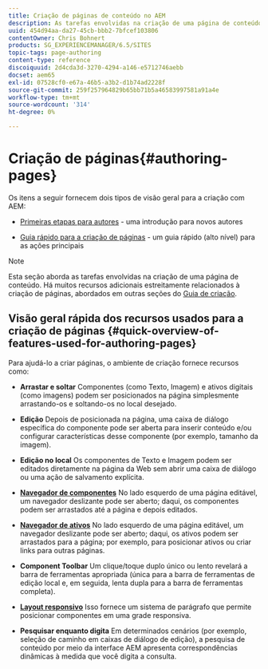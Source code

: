 ```yaml
---
title: Criação de páginas de conteúdo no AEM
description: As tarefas envolvidas na criação de uma página de conteúdo.
uuid: 454d94aa-da27-45cb-bbb2-7bfcef103806
contentOwner: Chris Bohnert
products: SG_EXPERIENCEMANAGER/6.5/SITES
topic-tags: page-authoring
content-type: reference
discoiquuid: 2d4cda3d-3270-4294-a146-e5712746aebb
docset: aem65
exl-id: 07528cf0-e67a-46b5-a3b2-d1b74ad2228f
source-git-commit: 259f257964829b65bb71b5a46583997581a91a4e
workflow-type: tm+mt
source-wordcount: '314'
ht-degree: 0%

---
```


# Criação de páginas{#authoring-pages}

Os itens a seguir fornecem dois tipos de visão geral para a criação com AEM:

* [Primeiras etapas para autores](/help/sites-authoring/first-steps.md) - uma introdução para novos autores

* [Guia rápido para a criação de páginas](/help/sites-authoring/qg-page-authoring.md) - um guia rápido (alto nível) para as ações principais

>[!NOTE]
>
>Esta seção aborda as tarefas envolvidas na criação de uma página de conteúdo. Há muitos recursos adicionais estreitamente relacionados à criação de páginas, abordados em outras seções do [Guia de criação](/help/sites-authoring/home.md).

## Visão geral rápida dos recursos usados para a criação de páginas {#quick-overview-of-features-used-for-authoring-pages}

Para ajudá-lo a criar páginas, o ambiente de criação fornece recursos como:

* **Arrastar e soltar**
Componentes (como Texto, Imagem) e ativos digitais (como imagens) podem ser posicionados na página simplesmente arrastando-os e soltando-os no local desejado.

* **Edição**
Depois de posicionada na página, uma caixa de diálogo específica do componente pode ser aberta para inserir conteúdo e/ou configurar características desse componente (por exemplo, tamanho da imagem).

* **Edição no local**
Os componentes de Texto e Imagem podem ser editados diretamente na página da Web sem abrir uma caixa de diálogo ou uma ação de salvamento explícita.

* **[Navegador de componentes](/help/sites-authoring/author-environment-tools.md#componentsbrowsertouchoptimizedui)**
No lado esquerdo de uma página editável, um navegador deslizante pode ser aberto; daqui, os componentes podem ser arrastados até a página e depois editados.

* **[Navegador de ativos](/help/sites-authoring/author-environment-tools.md#assetsbrowsertouchoptimizedui)**
No lado esquerdo de uma página editável, um navegador deslizante pode ser aberto; daqui, os ativos podem ser arrastados para a página; por exemplo, para posicionar ativos ou criar links para outras páginas.

* **Component Toolbar**
Um clique/toque duplo único ou lento revelará a barra de ferramentas apropriada (única para a barra de ferramentas de edição local e, em seguida, lenta dupla para a barra de ferramentas completa).

* **[Layout responsivo](/help/sites-authoring/responsive-layout.md)**
Isso fornece um sistema de parágrafo que permite posicionar componentes em uma grade responsiva.

* **Pesquisar enquanto digita**
Em determinados cenários (por exemplo, seleção de caminho em caixas de diálogo de edição), a pesquisa de conteúdo por meio da interface AEM apresenta correspondências dinâmicas à medida que você digita a consulta.
